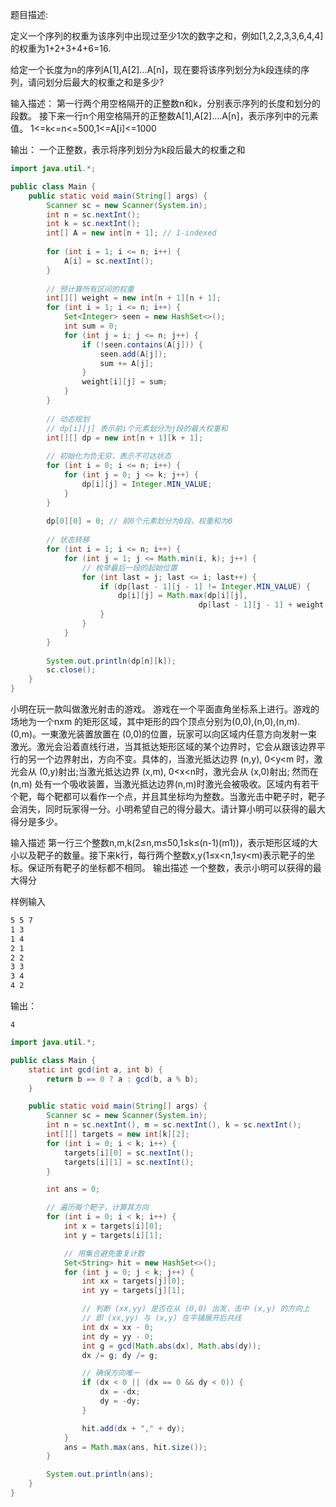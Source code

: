 题目描述:

定义一个序列的权重为该序列中出现过至少1次的数字之和，例如[1,2,2,3,3,6,4,4]的权重为1+2+3+4+6=16. 

给定一个长度为n的序列A[1],A[2]…A[n]，现在要将该序列划分为k段连续的序列，请问划分后最大的权重之和是多少? 

输入描述： 第一行两个用空格隔开的正整数n和k，分别表示序列的长度和划分的段数。 接下来一行n个用空格隔开的正整数A[1],A[2].…A[n]，表示序列中的元素值。 1<=k<=n<=500,1<=A[i]<=1000 

输出： 一个正整数，表示将序列划分为k段后最大的权重之和

```java
import java.util.*;

public class Main {
    public static void main(String[] args) {
        Scanner sc = new Scanner(System.in);
        int n = sc.nextInt();
        int k = sc.nextInt();
        int[] A = new int[n + 1]; // 1-indexed
        
        for (int i = 1; i <= n; i++) {
            A[i] = sc.nextInt();
        }
        
        // 预计算所有区间的权重
        int[][] weight = new int[n + 1][n + 1];
        for (int i = 1; i <= n; i++) {
            Set<Integer> seen = new HashSet<>();
            int sum = 0;
            for (int j = i; j <= n; j++) {
                if (!seen.contains(A[j])) {
                    seen.add(A[j]);
                    sum += A[j];
                }
                weight[i][j] = sum;
            }
        }
        
        // 动态规划
        // dp[i][j] 表示前i个元素划分为j段的最大权重和
        int[][] dp = new int[n + 1][k + 1];
        
        // 初始化为负无穷，表示不可达状态
        for (int i = 0; i <= n; i++) {
            for (int j = 0; j <= k; j++) {
                dp[i][j] = Integer.MIN_VALUE;
            }
        }
        
        dp[0][0] = 0; // 前0个元素划分为0段，权重和为0
        
        // 状态转移
        for (int i = 1; i <= n; i++) {
            for (int j = 1; j <= Math.min(i, k); j++) {
                // 枚举最后一段的起始位置
                for (int last = j; last <= i; last++) {
                    if (dp[last - 1][j - 1] != Integer.MIN_VALUE) {
                        dp[i][j] = Math.max(dp[i][j], 
                                          dp[last - 1][j - 1] + weight[last][i]);
                    }
                }
            }
        }
        
        System.out.println(dp[n][k]);
        sc.close();
    }
}
```

小明在玩一款叫做激光射击的游戏。
游戏在一个平面直角坐标系上进行。游戏的场地为一个nxm 的矩形区域，其中矩形的四个顶点分别为(0,0),(n,0),(n,m).(0,m)。一東激光装置放置在 (0,0)的位置，玩家可以向区域内任意方向发射一束激光。激光会沿着直线行进，当其抵达矩形区域的某个边界时，它会从跟该边界平行的另一个边界射出，方向不变。具体的，当激光抵达边界 (n,y), 0<y<m 时，激光会从 (0,y)射出;当激光抵达边界 (x,m), 0<x<n时，激光会从 (x,0)射出; 然而在(n,m) 处有一个吸收装置，当激光抵达边界(n,m)时激光会被吸收。区域内有若干个靶，每个靶都可以看作一个点，并且其坐标均为整数。当激光击中靶子时，靶子会消失，同时玩家得一分。小明希望自己的得分最大。请计算小明可以获得的最大得分是多少。

输入描述
第一行三个整数n,m,k(2≤n,m≤50,1≤k≤(n-1)(m1))，表示矩形区域的大小以及靶子的数量。接下来k行，每行两个整数x,y(1≤x<n,1≤y<m)表示靶子的坐标。保证所有靶子的坐标都不相同。
输出描述
一个整数，表示小明可以获得的最大得分

样例输入

```5 5 7
5 5 7
1 3
1 4
2 1
2 2
3 3
3 4
4 2
```

输出：

```
4
```


```java
import java.util.*;

public class Main {
    static int gcd(int a, int b) {
        return b == 0 ? a : gcd(b, a % b);
    }

    public static void main(String[] args) {
        Scanner sc = new Scanner(System.in);
        int n = sc.nextInt(), m = sc.nextInt(), k = sc.nextInt();
        int[][] targets = new int[k][2];
        for (int i = 0; i < k; i++) {
            targets[i][0] = sc.nextInt();
            targets[i][1] = sc.nextInt();
        }

        int ans = 0;

        // 遍历每个靶子，计算其方向
        for (int i = 0; i < k; i++) {
            int x = targets[i][0];
            int y = targets[i][1];

            // 用集合避免重复计数
            Set<String> hit = new HashSet<>();
            for (int j = 0; j < k; j++) {
                int xx = targets[j][0];
                int yy = targets[j][1];

                // 判断 (xx,yy) 是否在从 (0,0) 出发，击中 (x,y) 的方向上
                // 即 (xx,yy) 与 (x,y) 在平铺展开后共线
                int dx = xx - 0;
                int dy = yy - 0;
                int g = gcd(Math.abs(dx), Math.abs(dy));
                dx /= g; dy /= g;

                // 确保方向唯一
                if (dx < 0 || (dx == 0 && dy < 0)) {
                    dx = -dx;
                    dy = -dy;
                }

                hit.add(dx + "," + dy);
            }
            ans = Math.max(ans, hit.size());
        }

        System.out.println(ans);
    }
}

```












